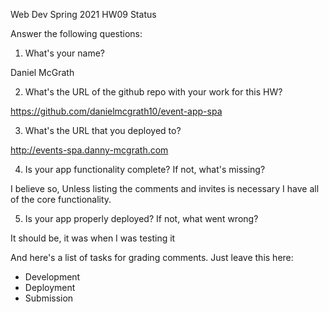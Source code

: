 
Web Dev Spring 2021 HW09 Status

Answer the following questions:


1. What's your name?

Daniel McGrath

2. What's the URL of the github repo with your work for this HW?

https://github.com/danielmcgrath10/event-app-spa

3. What's the URL that you deployed to?

http://events-spa.danny-mcgrath.com

4. Is your app functionality complete? If not, what's missing?

I believe so, Unless listing the comments and invites is necessary
I have all of the core functionality.

5. Is your app properly deployed? If not, what went wrong?

It should be, it was when I was testing it



And here's a list of tasks for grading comments. Just leave this here:
 - Development
 - Deployment
 - Submission
